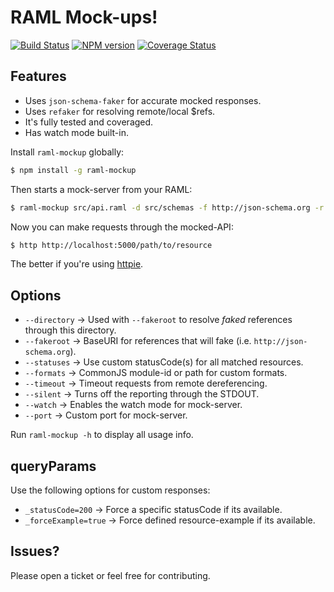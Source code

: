 RAML Mock-ups!
==============

[![Build Status](https://travis-ci.org/gextech/raml-mockup.png?branch=master)](https://travis-ci.org/gextech/raml-mockup) [![NPM version](https://badge.fury.io/js/raml-mockup.png)](http://badge.fury.io/js/raml-mockup) [![Coverage Status](https://coveralls.io/repos/gextech/raml-mockup/badge.png?branch=master)](https://coveralls.io/r/gextech/raml-mockup?branch=master)

Features
--------

- Uses `json-schema-faker` for accurate mocked responses.
- Uses `refaker` for resolving remote/local $refs.
- It's fully tested and coveraged.
- Has watch mode built-in.

Install `raml-mockup` globally:

```bash
$ npm install -g raml-mockup
```

Then starts a mock-server from your RAML:

```bash
$ raml-mockup src/api.raml -d src/schemas -f http://json-schema.org -r src/formats.js -p 5000 -w
```

Now you can make requests through the mocked-API:

```bash
$ http http://localhost:5000/path/to/resource
```

The better if you're using [httpie](https://github.com/jakubroztocil/httpie).

Options
-------

- `--directory` &rarr; Used with `--fakeroot` to resolve _faked_ references through this directory.
- `--fakeroot` &rarr; BaseURI for references that will fake (i.e. `http://json-schema.org`).
- `--statuses` &rarr; Use custom statusCode(s) for all matched resources.
- `--formats` &rarr; CommonJS module-id or path for custom formats.
- `--timeout` &rarr; Timeout requests from remote dereferencing.
- `--silent` &rarr; Turns off the reporting through the STDOUT.
- `--watch` &rarr; Enables the watch mode for mock-server.
- `--port` &rarr; Custom port for mock-server.

Run `raml-mockup -h` to display all usage info.

queryParams
-----------

Use the following options for custom responses:

- `_statusCode=200` &rarr; Force a specific statusCode if its available.
- `_forceExample=true` &rarr; Force defined resource-example if its available.

Issues?
-------

Please open a ticket or feel free for contributing.
